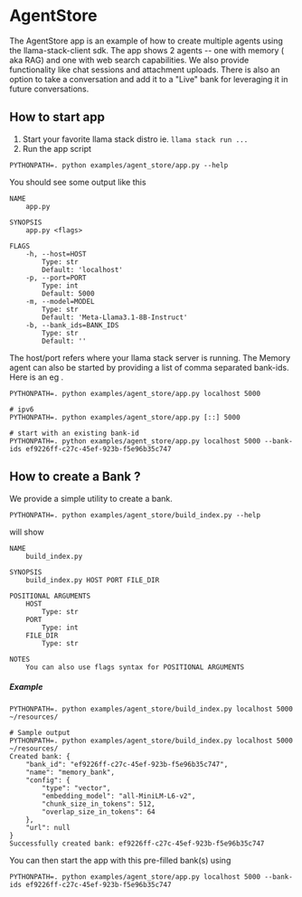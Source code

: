# AgentStore

The AgentStore app is an example of how to create multiple agents using the llama-stack-client sdk. 
The app shows 2 agents -- one with memory ( aka RAG) and one with web search capabilities. 
We also provide functionality like chat sessions and attachment uploads. 
There is also an option to take a conversation and add it to a "Live" bank for leveraging it in future conversations.

## How to start app
1. Start your favorite llama stack distro ie. `llama stack run ...`
2. Run the app script 
```
PYTHONPATH=. python examples/agent_store/app.py --help
```
You should see some output like this
```
NAME
    app.py

SYNOPSIS
    app.py <flags>

FLAGS
    -h, --host=HOST
        Type: str
        Default: 'localhost'
    -p, --port=PORT
        Type: int
        Default: 5000
    -m, --model=MODEL
        Type: str
        Default: 'Meta-Llama3.1-8B-Instruct'
    -b, --bank_ids=BANK_IDS
        Type: str
        Default: ''
``` 
The host/port refers where your llama stack server is running.
The Memory agent can also be started by providing a list of comma separated bank-ids. 
Here is an eg .
```
PYTHONPATH=. python examples/agent_store/app.py localhost 5000

# ipv6
PYTHONPATH=. python examples/agent_store/app.py [::] 5000

# start with an existing bank-id
PYTHONPATH=. python examples/agent_store/app.py localhost 5000 --bank-ids ef9226ff-c27c-45ef-923b-f5e96b35c747
```

## How to create a Bank ? 
We provide a simple utility to create a bank.
```
PYTHONPATH=. python examples/agent_store/build_index.py --help 
```
will show 
```
NAME
    build_index.py

SYNOPSIS
    build_index.py HOST PORT FILE_DIR

POSITIONAL ARGUMENTS
    HOST
        Type: str
    PORT
        Type: int
    FILE_DIR
        Type: str

NOTES
    You can also use flags syntax for POSITIONAL ARGUMENTS
```
##### Example 
```
PYTHONPATH=. python examples/agent_store/build_index.py localhost 5000 ~/resources/

# Sample output
PYTHONPATH=. python examples/agent_store/build_index.py localhost 5000 ~/resources/
Created bank: {
    "bank_id": "ef9226ff-c27c-45ef-923b-f5e96b35c747",
    "name": "memory_bank",
    "config": {
        "type": "vector",
        "embedding_model": "all-MiniLM-L6-v2",
        "chunk_size_in_tokens": 512,
        "overlap_size_in_tokens": 64
    },
    "url": null
}
Successfully created bank: ef9226ff-c27c-45ef-923b-f5e96b35c747
```
You can then start the app with this pre-filled bank(s) using 
```
PYTHONPATH=. python examples/agent_store/app.py localhost 5000 --bank-ids ef9226ff-c27c-45ef-923b-f5e96b35c747
```
